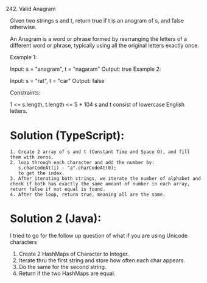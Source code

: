 242. Valid Anagram

Given two strings s and t, return true if t is an anagram of s, and false otherwise.

An Anagram is a word or phrase formed by rearranging the letters of a different word or phrase, typically using all the original letters exactly once.

Example 1:

Input: s = "anagram", t = "nagaram"
Output: true
Example 2:

Input: s = "rat", t = "car"
Output: false
 

Constraints:

1 <= s.length, t.length <= 5 * 104
s and t consist of lowercase English letters.

# Solution (TypeScript):
    1. Create 2 array of s and t (Constant Time and Space O), and fill them with zeros.
    2. loop through each character and add the number by:
       s.charCodeAt(i) - "a".charCodeAt(0);
       to get the index.
    3. After iterating both strings, we iterate the number of alphabet and check if both has exactly the same amount of number in each array, return false if not equal is found.
    4. After the loop, return true, meaning all are the same.

# Solution 2 (Java):
I tried to go for the follow up question of what if you are using Unicode characters
   1. Create 2 HashMaps of Character to Integer.
   2. Iterate thru the first string and store how often each char appears.
   3. Do the same for the second string.
   4. Return if the two HashMaps are equal.
